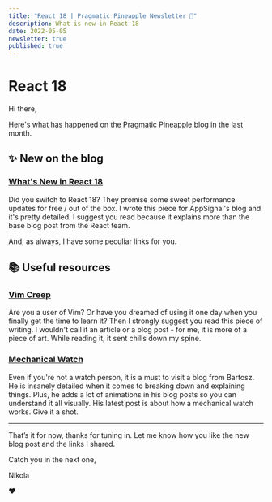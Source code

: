 ```yaml
---
title: "React 18 | Pragmatic Pineapple Newsletter 🍍"
description: What is new in React 18
date: 2022-05-05
newsletter: true
published: true
---
```


# React 18

Hi there,

Here's what has happened on the Pragmatic Pineapple blog in the last month.

## ✨ New on the blog

### [What's New in React 18](https://pragmaticpineapple.com/whats-new-in-react-18/)

Did you switch to React 18? They promise some sweet performance updates for free / out of the box. I wrote this piece for AppSignal's blog and it's pretty detailed. I suggest you read because it explains more than the base blog post from the React team.

And, as always, I have some peculiar links for you.

## 📚 Useful resources

### [Vim Creep](https://rudism.com/vim-creep/)

Are you a user of Vim? Or have you dreamed of using it one day when you finally get the time to learn it? Then I strongly suggest you read this piece of writing. I wouldn't call it an article or a blog post - for me, it is more of a piece of art. While reading it, it sent chills down my spine.

### [Mechanical Watch](https://ciechanow.ski/mechanical-watch/)

Even if you're not a watch person, it is a must to visit a blog from Bartosz. He is insanely detailed when it comes to breaking down and explaining things. Plus, he adds a lot of animations in his blog posts so you can understand it all visually. His latest post is about how a mechanical watch works. Give it a shot.

---

That’s it for now, thanks for tuning in. Let me know how you like the new blog post and the links I shared.

Catch you in the next one,

Nikola

❤️
